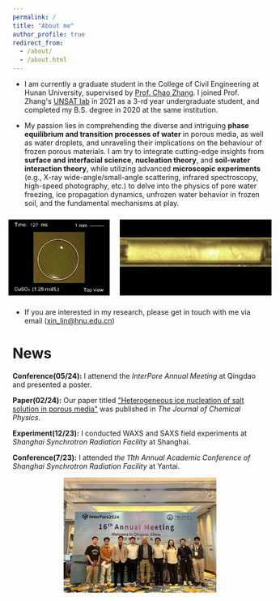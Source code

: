```yaml
---
permalink: /
title: "About me"
author_profile: true
redirect_from: 
  - /about/
  - /about.html
---
```


* I am currently a graduate student in the College of Civil Engineering at Hunan University, supervised by [Prof. Chao Zhang](https://www.researchgate.net/profile/Chao-Zhang-43). I joined Prof. Zhang's [UNSAT lab](https://chaozhanghnu.github.io) in 2021 as a 3-rd year undergraduate student, and completed my B.S. degree in 2020 at the same institution.

* My passion lies in comprehending the diverse and intriguing **phase equilibrium and transition processes of water** in porous media, as well as water droplets, and unraveling their implications on the behaviour of frozen porous materials. I am try to integrate cutting-edge insights from **surface and interfacial science**, **nucleation theory**, and **soil-water interaction theory**, while utilizing advanced **microscopic experiments** (e.g., X-ray wide-angle/small-angle scattering, infrared spectroscopy, high-speed photography, etc.) to delve into the physics of pore water freezing, ice propagation dynamics, unfrozen water behavior in frozen soil, and the fundamental mechanisms at play.
  

<div style="display: flex; justify-content: center;">
    <img src="../images/CuSO4.gif" title="Ice crystal growth in salt solutions" style="object-fit: cover; height: 150px; margin: 10px;">
    <img src="../images/3.gif" title="Heterogeneous nucleation in capillaries" style="object-fit: cover; height: 150px; margin: 10px;">
</div>
  

* If you are interested in my research, please get in touch with me via email (xin_lin@hnu.edu.cn)
  

News
======

**Conference(05/24):** I attenend the _InterPore Annual Meeting_ at Qingdao and presented a poster.

**Paper(02/24):** Our paper titled ["Heterogeneous ice nucleation of salt solution in porous media"](https://doi.org/10.1063/5.0190862) was published in _The Journal of Chemical Physics_.

**Experiment(12/23):** I conducted WAXS and SAXS field experiments at _Shanghai Synchrotron Radiation Facility_ at Shanghai.

**Conference(7/23):** I attended _the 11th Annual Academic Conference of Shanghai Synchrotron Radiation Facility_ at Yantai.




<div class="gallery-container">
  <button onclick="prevImage()" class="gallery-button gallery-button-prev"></button>
  <img id="gallery-image" src="../images/1.jpg" alt="Photo 1" style="max-width: 60%; height: auto;" />
  <button onclick="nextImage()" class="gallery-button gallery-button-next"></button>
</div>

<style>
  .gallery-container {
    display: flex;
    justify-content: center;
    align-items: center;
    gap: 5px;
    position: relative;
  }

  .gallery-button {
    width: 50px;
    height: 50px;
    border: none;
    background-color: rgba(255, 255, 255, 0.3); 
    border-radius: 50%; 
    cursor: pointer;
    transition: background-color 0.3s ease;
    display: flex;
    justify-content: center;
    align-items: center;
  }

  .gallery-button:hover {
    background-color: rgba(255, 255, 255, 0.5); 
  }

  .gallery-button-prev {
    background: transparent url('../images/3.jpg') no-repeat center;
    background-size: 20px 20px;
  }

  .gallery-button-next {
    background: transparent url('../images/4.jpg') no-repeat center;
    background-size: 20px 20px;
  }
</style>

<script>
  const images = [
    "../images/1.jpg",
    "../images/3.jpg",
    "../images/4.jpg"
  ];

  let currentIndex = 0;

  function showImage(index) {
    const imgElement = document.getElementById('gallery-image');
    imgElement.src = images[index];
    imgElement.alt = `Photo ${index + 1}`;
  }

  function nextImage() {
    currentIndex = (currentIndex + 1) % images.length;
    showImage(currentIndex);
  }

  function prevImage() {
    currentIndex = (currentIndex - 1 + images.length) % images.length;
    showImage(currentIndex);
  }
</script>

